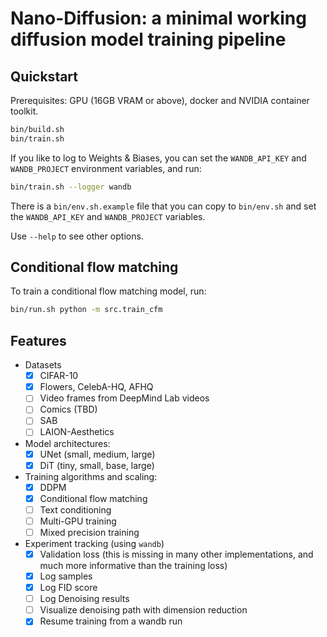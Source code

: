 # Nano-Diffusion: a minimal working diffusion model training pipeline

## Quickstart

Prerequisites: GPU (16GB VRAM or above), docker and NVIDIA container toolkit.

```bash
bin/build.sh
bin/train.sh
```

If you like to log to Weights & Biases, you can set the `WANDB_API_KEY` and `WANDB_PROJECT` environment variables, and run:

```bash
bin/train.sh --logger wandb
```

There is a `bin/env.sh.example` file that you can copy to `bin/env.sh` and set the `WANDB_API_KEY` and `WANDB_PROJECT` variables.

Use `--help` to see other options.


## Conditional flow matching

To train a conditional flow matching model, run:

```bash
bin/run.sh python -m src.train_cfm
```

## Features

- Datasets
  - [x] CIFAR-10
  - [x] Flowers, CelebA-HQ, AFHQ
  - [ ] Video frames from DeepMind Lab videos
  - [ ] Comics (TBD)
  - [ ] SAB
  - [ ] LAION-Aesthetics
- Model architectures:
  - [x] UNet (small, medium, large)
  - [x] DiT (tiny, small, base, large)
- Training algorithms and scaling:
  - [x] DDPM
  - [x] Conditional flow matching
  - [ ] Text conditioning
  - [ ] Multi-GPU training
  - [ ] Mixed precision training
- Experiment tracking (using `wandb`)
  - [x] Validation loss (this is missing in many other implementations, and much more informative than the training loss)
  - [x] Log samples
  - [x] Log FID score
  - [ ] Log Denoising results
  - [ ] Visualize denoising path with dimension reduction
  - [x] Resume training from a wandb run
